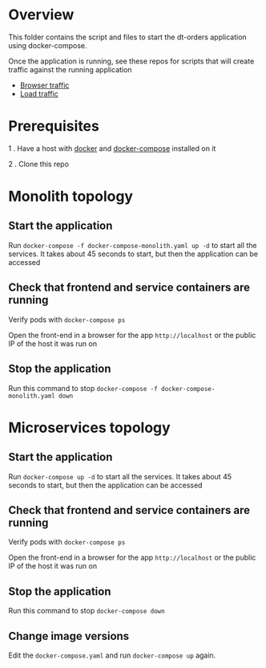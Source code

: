# Overview 

This folder contains the script and files to start the dt-orders application using docker-compose.  

Once the application is running, see these repos for scripts that will create traffic against the running application
* [Browser traffic](https://github.com/dt-orders/browser-traffic)
* [Load traffic](https://github.com/dt-orders/load-traffic)

# Prerequisites

1 . Have a host with [docker](https://docs.docker.com/get-docker/) and [docker-compose](https://docs.docker.com/compose/install/) installed on it

2 . Clone this repo 

# Monolith topology

## Start the application

Run `docker-compose -f docker-compose-monolith.yaml up -d` to start all the services.  It takes about 45 seconds to start, but then the application can be accessed

## Check that frontend and service containers are running

Verify pods with `docker-compose ps`

Open the front-end in a browser for the app `http://localhost` or the public IP of the host it was run on

## Stop the application

Run this command to stop `docker-compose -f docker-compose-monolith.yaml down`

# Microservices topology

## Start the application

Run `docker-compose up -d` to start all the services.  It takes about 45 seconds to start, but then the application can be accessed

## Check that frontend and service containers are running

Verify pods with `docker-compose ps`

Open the front-end in a browser for the app `http://localhost` or the public IP of the host it was run on

## Stop the application

Run this command to stop `docker-compose down`

## Change image versions

Edit the `docker-compose.yaml` and run `docker-compose up` again.
